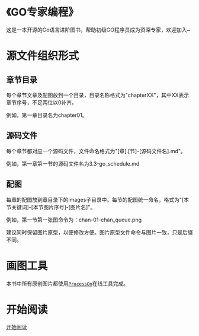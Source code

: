 # 《GO专家编程》
这是一本开源的Go语言进阶图书，帮助初级GO程序员成为资深专家，欢迎加入~

# 源文件组织形式
## 章节目录
每个章节文章及配图放到一个目录，目录名称格式为"chapterXX"，其中XX表示章节序号，不足两位以0补齐。

例如，第一章目录名为chapter01。

## 源码文件
每个章节都对应一个源码文件，文件命名格式为"[章].[节]-[源码文件名].md"。

例如，第一章第一节的源码文件名为3.3-go_schedule.md

## 配图
每章的配图放到章目录下的images子目录中。每节的配图统一命名，格式为"[本节关键词]-[本节图片序号]-[图片名]"。

例如，第一节第一张图命令为：chan-01-chan_queue.png

建议同时保留图片原型，以便修改方便。图片原型文件命令与图片一致，只是后缀不同。

# 画图工具
本书中所有原创图片都使用[`ProcessOn`](https://www.processon.com/i/5ba9b549e4b075b9fe553d20)在线工具完成。


# 开始阅读
[开始阅读](https://rainbowmango.gitbook.io/go/)


